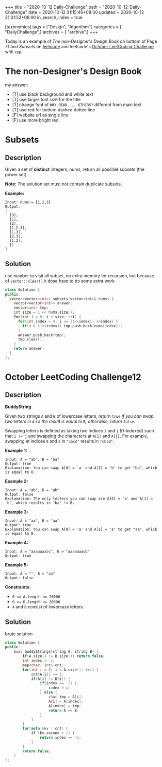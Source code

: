 +++
title = "2020-10-12 Daily-Challenge"
path = "2020-10-12-Daily-Challenge"
date = 2020-10-12 01:15:46+08:00
updated = 2020-10-12 21:31:52+08:00
in_search_index = true

[taxonomies]
tags = ["Design", "Algorithm"]
categories = [ "DailyChallenge",]
archives = [ "archive",]
+++

Today is an example of *The non-Designer's Design Book* on bottom of Page 71 and *Subsets* on [leetcode](https://leetcode.com/problems/subsets/) and leetcode's [October LeetCoding Challenge](https://leetcode.com/explore/challenge/card/october-leetcoding-challenge/560/week-2-october-8th-october-14th/3492/) with `cpp`.

<!-- more -->

# The non-Designer's Design Book

my answer:

- [T] use black background and white text
- [T] use larger font size for the title
- [T] change font of `WHY READ ... OTHERS?` different from main text
- [T] use red for bottom dashed dotted line
- [F] website url as single line
- [F] use more bright red

# Subsets

## Description

Given a set of **distinct** integers, nums, return all possible subsets (the power set).

**Note:** The solution set must not contain duplicate subsets.

**Example:**

```
Input: nums = [1,2,3]
Output:
[
  [3],
  [1],
  [2],
  [1,2,3],
  [1,3],
  [2,3],
  [1,2],
  []
]
```

## Solution

use number to visit all subset, no extra memory for recursion, but because of `vector::clear()` it dose have to do some extra work.

``` cpp
class Solution {
public:
  vector<vector<int>> subsets(vector<int>& nums) {
    vector<vector<int>> answer;
    vector<int> tmp;
    int size = 1 << nums.size();
    for(int i = 0; i < size; ++i) {
      for(int index = 0; i >= (1<<index); ++index) {
        if(i & (1<<index)) tmp.push_back(nums[index]);
      }
      answer.push_back(tmp);
      tmp.clear();
    }
    return answer;
  }
};
```

# October LeetCoding Challenge12

## Description

**BuddyString**

Given two strings `A` and `B` of lowercase letters, return `true` *if you can swap two letters in* `A` *so the result is equal to* `B`*, otherwise, return* `false`*.*

Swapping letters is defined as taking two indices `i` and `j` (0-indexed) such that `i != j` and swapping the characters at `A[i]` and `A[j]`. For example, swapping at indices `0` and `2` in `"abcd"` results in `"cbad"`.

**Example 1:**

```
Input: A = "ab", B = "ba"
Output: true
Explanation: You can swap A[0] = 'a' and A[1] = 'b' to get "ba", which is equal to B.
```

**Example 2:**

```
Input: A = "ab", B = "ab"
Output: false
Explanation: The only letters you can swap are A[0] = 'a' and A[1] = 'b', which results in "ba" != B.
```

**Example 3:**

```
Input: A = "aa", B = "aa"
Output: true
Explanation: You can swap A[0] = 'a' and A[1] = 'a' to get "aa", which is equal to B.
```

**Example 4:**

```
Input: A = "aaaaaaabc", B = "aaaaaaacb"
Output: true
```

**Example 5:**

```
Input: A = "", B = "aa"
Output: false
```

**Constraints:**

- `0 <= A.length <= 20000`
- `0 <= B.length <= 20000`
- `A` and `B` consist of lowercase letters.

## Solution

brute solution

``` cpp
class Solution {
public:
    bool buddyStrings(string A, string B) {
        if(A.size() != B.size()) return false;
        int index = -1;
        map<char, int> cnt;
        for(int i = 0; i < A.size(); ++i) {
            cnt[A[i]] += 1;
            if(A[i] != B[i]) {
                if(index == -1) {
                    index = i;
                } else {
                    char tmp = A[i];
                    A[i] = A[index];
                    A[index] = tmp;
                    return A == B;
                }
            }
        }
        for(auto &kv : cnt) {
            if (kv.second > 1) {
                return index == -1;
            }
        }
        return false;
    }
};
```